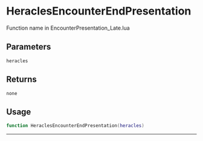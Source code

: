 # HeraclesEncounterEndPresentation
Function name in EncounterPresentation_Late.lua
## Parameters
`heracles`
## Returns
`none`
## Usage
```lua
function HeraclesEncounterEndPresentation(heracles)
```
---
